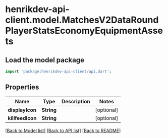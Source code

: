 # henrikdev-api-client.model.MatchesV2DataRoundPlayerStatsEconomyEquipmentAssets

## Load the model package
```dart
import 'package:henrikdev-api-client/api.dart';
```

## Properties
Name | Type | Description | Notes
------------ | ------------- | ------------- | -------------
**displayIcon** | **String** |  | [optional] 
**killfeedIcon** | **String** |  | [optional] 

[[Back to Model list]](../README.md#documentation-for-models) [[Back to API list]](../README.md#documentation-for-api-endpoints) [[Back to README]](../README.md)


